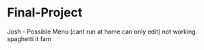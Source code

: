 # Final-Project


Josh - Possible Menu (cant run at home can only edit)
not working. spaghetti it fam